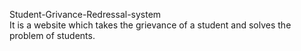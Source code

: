 Student-Grivance-Redressal-system
<br>
It is a website which takes the grievance of a student and solves the problem of students.
